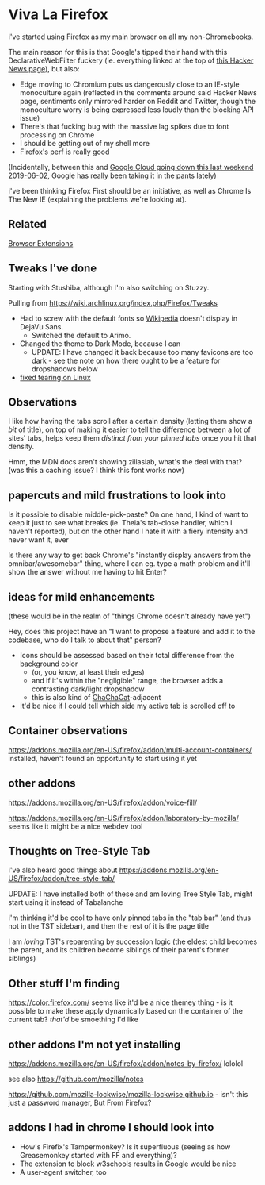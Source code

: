 # Viva La Firefox

I've started using Firefox as my main browser on all my non-Chromebooks.

The main reason for this is that Google's tipped their hand with this DeclarativeWebFilter fuckery (ie. everything linked at the top of [this Hacker News page](https://news.ycombinator.com/item?id=20052623)), but also:

- Edge moving to Chromium puts us dangerously close to an IE-style monoculture again (reflected in the comments around said Hacker News page, sentiments only mirrored harder on Reddit and Twitter, though the monoculture worry is being expressed less loudly than the blocking API issue)
- There's that fucking bug with the massive lag spikes due to font processing on Chrome
- I should be getting out of my shell more
- Firefox's perf is really good

(Incidentally, between this and [Google Cloud going down this last weekend 2019-06-02](https://news.ycombinator.com/item?id=20077421), Google has really been taking it in the pants lately)

I've been thinking Firefox First should be an initiative, as well as Chrome Is The New IE (explaining the problems we're looking at).

## Related

[Browser Extensions](55f979e1-71e9-40db-aad2-34418ec7bb5d.md)

## Tweaks I've done

Starting with Stushiba, although I'm also switching on Stuzzy.

Pulling from https://wiki.archlinux.org/index.php/Firefox/Tweaks

- Had to screw with the default fonts so [Wikipedia][] doesn't display in DejaVu Sans.
  - Switched the default to Arimo.
- ~~Changed the theme to Dark Mode, because I can~~
  - UPDATE: I have changed it back because too many favicons are too dark - see the note on how there ought to be a feature for dropshadows below
- [fixed tearing on Linux](3c1b4aa4-0c92-4207-abb9-12dbc5c7ce2e.md)

[Wikipedia]: https://en.wikipedia.org/wiki/Wikipedia:Typography

## Observations

I like how having the tabs scroll after a certain density (letting them show a *bit* of title), on top of making it easier to tell the difference between a lot of sites' tabs, helps keep them *distinct from your pinned tabs* once you hit that density.

Hmm, the MDN docs aren't showing zillaslab, what's the deal with that? (was this a caching issue? I think this font works now)

## papercuts and mild frustrations to look into

Is it possible to disable middle-pick-paste? On one hand, I kind of want to keep it just to see what breaks (ie. Theia's tab-close handler, which I haven't reported), but on the other hand I hate it with a fiery intensity and never want it, ever

Is there any way to get back Chrome's "instantly display answers from the omnibar/awesomebar" thing, where I can eg. type a math problem and it'll show the answer without me having to hit Enter?

## ideas for mild enhancements

(these would be in the realm of "things Chrome doesn't already have yet")

Hey, does this project have an "I want to propose a feature and add it to the codebase, who do I talk to about that" person?

- Icons should be assessed based on their total difference from the background color
  - (or, you know, at least their edges)
  - and if it's within the "negligible" range, the browser adds a contrasting dark/light dropshadow
  - this is also kind of [ChaChaCat](a76b3fab-f38c-4dc3-a567-5bac0bb5bd1a.md)-adjacent
- It'd be nice if I could tell which side my active tab is scrolled off to

## Container observations

https://addons.mozilla.org/en-US/firefox/addon/multi-account-containers/ installed, haven't found an opportunity to start using it yet

## other addons

https://addons.mozilla.org/en-US/firefox/addon/voice-fill/

https://addons.mozilla.org/en-US/firefox/addon/laboratory-by-mozilla/ seems like it might be a nice webdev tool

## Thoughts on Tree-Style Tab

I've also heard good things about https://addons.mozilla.org/en-US/firefox/addon/tree-style-tab/

UPDATE: I have installed both of these and am loving Tree Style Tab, might start using it instead of Tabalanche

I'm thinking it'd be cool to have only pinned tabs in the "tab bar" (and thus not in the TST sidebar), and then the rest of it is the page title

I am *loving* TST's reparenting by succession logic (the eldest child becomes the parent, and its children become siblings of their parent's former siblings)

## Other stuff I'm finding

https://color.firefox.com/ seems like it'd be a nice themey thing - is it possible to make these apply dynamically based on the container of the current tab? *that'd* be smoething I'd like

## other addons I'm not yet installing

https://addons.mozilla.org/en-US/firefox/addon/notes-by-firefox/ lololol

see also https://github.com/mozilla/notes

https://github.com/mozilla-lockwise/mozilla-lockwise.github.io - isn't this just a password manager, But From Firefox?

## addons I had in chrome I should look into

- How's Firefix's Tampermonkey? Is it superfluous (seeing as how Greasemonkey started with FF and everything)?
- The extension to block w3schools results in Google would be nice
- A user-agent switcher, too
